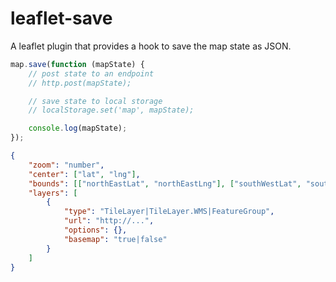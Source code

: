 # leaflet-save
A leaflet plugin that provides a hook to save the map state as JSON.


```js
map.save(function (mapState) {
    // post state to an endpoint
    // http.post(mapState);

    // save state to local storage
    // localStorage.set('map', mapState);

    console.log(mapState);
});
```


```json
{
    "zoom": "number",
    "center": ["lat", "lng"],
    "bounds": [["northEastLat", "northEastLng"], ["southWestLat", "southWestLng"]],
    "layers": [
        {
            "type": "TileLayer|TileLayer.WMS|FeatureGroup",
            "url": "http://...",
            "options": {},
            "basemap": "true|false"
        }
    ]
}
```
